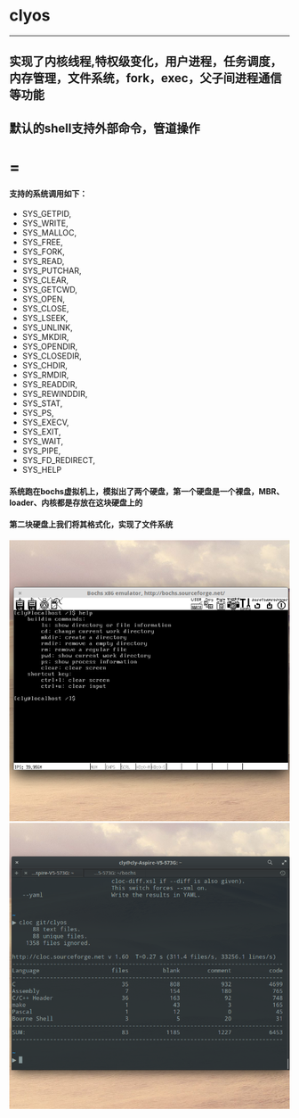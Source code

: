 #               clyos
-----
## 实现了内核线程,特权级变化，用户进程，任务调度，内存管理，文件系统，fork，exec，父子间进程通信等功能
## 默认的shell支持外部命令，管道操作

=
=
#### 支持的系统调用如下：
 *   SYS_GETPID,
 *   SYS_WRITE,
 *   SYS_MALLOC,
 *   SYS_FREE,
 *   SYS_FORK,
 *   SYS_READ,
 *   SYS_PUTCHAR,
 *   SYS_CLEAR,
 *   SYS_GETCWD,
 *   SYS_OPEN,
 *   SYS_CLOSE,
 *   SYS_LSEEK,
 *   SYS_UNLINK,
 *   SYS_MKDIR,
 *   SYS_OPENDIR,
 *   SYS_CLOSEDIR,
 *   SYS_CHDIR,
 *   SYS_RMDIR,
 *   SYS_READDIR,
 *   SYS_REWINDDIR,
 *   SYS_STAT,
 *   SYS_PS,
 *   SYS_EXECV,
 *   SYS_EXIT,
 *   SYS_WAIT,
 *   SYS_PIPE,
 *   SYS_FD_REDIRECT,
 *   SYS_HELP


#### 系统跑在bochs虚拟机上，模拟出了两个硬盘，第一个硬盘是一个裸盘，MBR、loader、内核都是存放在这块硬盘上的
#### 第二块硬盘上我们将其格式化，实现了文件系统

![clyos](https://raw.githubusercontent.com/YMChenLiye/os/master/clyos.png)
![code](https://raw.githubusercontent.com/YMChenLiye/os/master/code.png)
